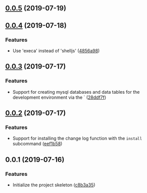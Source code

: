 ## [0.0.5](https://github.com/shuidi-fed/runner/compare/v0.0.4...v0.0.5) (2019-07-19)



## [0.0.4](https://github.com/shuidi-fed/runner/compare/v0.0.3...v0.0.4) (2019-07-18)


### Features

* Use 'execa' instead of 'shelljs' ([4856a98](https://github.com/shuidi-fed/runner/commit/4856a98))



## [0.0.3](https://github.com/shuidi-fed/runner/compare/v0.0.2...v0.0.3) (2019-07-17)


### Features

* Support for creating mysql databases and data tables for the development environment via the ` ([28ddf7f](https://github.com/shuidi-fed/runner/commit/28ddf7f))



## [0.0.2](https://github.com/shuidi-fed/runner/compare/v0.0.1...v0.0.2) (2019-07-17)


### Features

* Support for installing the change log function with the `install` subcommand ([eef1b58](https://github.com/shuidi-fed/runner/commit/eef1b58))



## 0.0.1 (2019-07-16)


### Features

* Initialize the project skeleton ([c8b3a35](https://github.com/shuidi-fed/runner/commit/c8b3a35))



